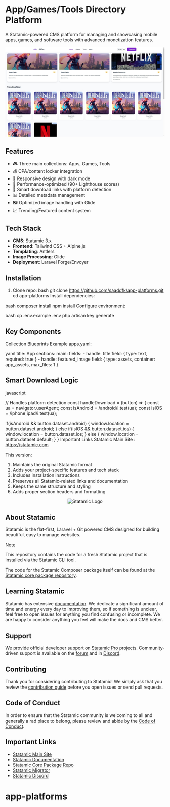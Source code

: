 # App/Games/Tools Directory Platform

A Statamic-powered CMS platform for managing and showcasing mobile apps, games, and software tools with advanced monetization features.

![Platform Preview](screenshot.jpg)

## Features

- 🎮 Three main collections: Apps, Games, Tools  
- 💰 CPA/content locker integration  
- 📱 Responsive design with dark mode  
- 🚀 Performance-optimized (90+ Lighthouse scores)  
- 🔐 Smart download links with platform detection  
- 📊 Detailed metadata management  
- 🖼️ Optimized image handling with Glide  
- 📈 Trending/Featured content system  

## Tech Stack

- **CMS**: Statamic 3.x  
- **Frontend**: Tailwind CSS + Alpine.js  
- **Templating**: Antlers  
- **Image Processing**: Glide  
- **Deployment**: Laravel Forge/Envoyer  

## Installation

1. Clone repo:
   bash
   git clone https://github.com/saaddfk/app-platforms.git
   cd app-platforms
Install dependencies:

bash
composer install
npm install
Configure environment:

bash
cp .env.example .env
php artisan key:generate

##  Key Components
Collection Blueprints
Example apps.yaml:

yaml
title: App
sections:
  main:
    fields:
      - handle: title
        field: { type: text, required: true }
      - handle: featured_image
        field: { type: assets, container: app_assets, max_files: 1 }


##  Smart Download Logic
javascript

// Handles platform detection
const handleDownload = (button) => {
  const ua = navigator.userAgent;
  const isAndroid = /android/i.test(ua);
  const isIOS = /iphone|ipad/i.test(ua);
  
  if(isAndroid && button.dataset.android) {
    window.location = button.dataset.android;
  } else if(isIOS && button.dataset.ios) {
    window.location = button.dataset.ios;
  } else {
    window.location = button.dataset.default;
  }
}
   Important Links
Statamic Main Site : https://statamic.com

This version:
1. Maintains the original Statamic format
2. Adds your project-specific features and tech stack
3. Includes installation instructions
4. Preserves all Statamic-related links and documentation
5. Keeps the same structure and styling
6. Adds proper section headers and formatting


<p align="center"><img src="https://statamic.com/assets/branding/Statamic-Logo+Wordmark-Rad.svg" width="400" alt="Statamic Logo" /></p>

## About Statamic

Statamic is the flat-first, Laravel + Git powered CMS designed for building beautiful, easy to manage websites.

> [!NOTE]
> This repository contains the code for a fresh Statamic project that is installed via the Statamic CLI tool.
>
> The code for the Statamic Composer package itself can be found at the [Statamic core package repository][cms-repo].


## Learning Statamic

Statamic has extensive [documentation][docs]. We dedicate a significant amount of time and energy every day to improving them, so if something is unclear, feel free to open issues for anything you find confusing or incomplete. We are happy to consider anything you feel will make the docs and CMS better.

## Support

We provide official developer support on [Statamic Pro](https://statamic.com/pricing) projects. Community-driven support is available on the [forum](https://statamic.com/forum) and in [Discord][discord].


## Contributing

Thank you for considering contributing to Statamic! We simply ask that you review the [contribution guide][contribution] before you open issues or send pull requests.


## Code of Conduct

In order to ensure that the Statamic community is welcoming to all and generally a rad place to belong, please review and abide by the [Code of Conduct](https://github.com/statamic/cms/wiki/Code-of-Conduct).


## Important Links

- [Statamic Main Site](https://statamic.com)
- [Statamic Documentation][docs]
- [Statamic Core Package Repo][cms-repo]
- [Statamic Migrator](https://github.com/statamic/migrator)
- [Statamic Discord][discord]

[docs]: https://statamic.dev/
[discord]: https://statamic.com/discord
[contribution]: https://github.com/statamic/cms/blob/master/CONTRIBUTING.md
[cms-repo]: https://github.com/statamic/cms
# app-platforms
